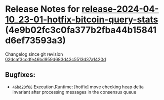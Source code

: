 Release Notes for [**release-2024-04-10\_23-01-hotfix-bitcoin-query-stats**](https://github.com/dfinity/ic/tree/release-2024-04-10_23-01-hotfix-bitcoin-query-stats) (4e9b02fc3c0fa377b2fba44b15841d6ef73593a3)
===============================================================================================================================================================================================================

Changelog since git revision [02dcaf3ccdfe46bd959d683d43c5513d37a1420d](https://dashboard.internetcomputer.org/release/02dcaf3ccdfe46bd959d683d43c5513d37a1420d)

Bugfixes:
---------

* [`46bd20f08`](https://github.com/dfinity/ic/commit/46bd20f08) Execution,Runtime: [hotfix] move checking heap delta invariant after processing messages in the consensus queue
